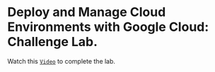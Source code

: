# Deploy and Manage Cloud Environments with Google Cloud: Challenge Lab.

Watch this [`Video`](https://youtu.be/1TOWttgJPRQ?si=hmEvFYfYN-spE7Aa) to complete the lab.